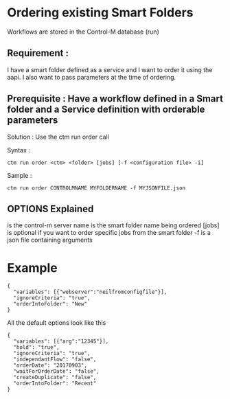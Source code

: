# Ordering existing Smart Folders
Workflows are stored in the Control-M database (run)

## Requirement : 
I have a smart folder defined as a service and I want to order it using the aapi. I also want to pass parameters at the time of ordering.

## Prerequisite : Have a workflow defined in a Smart folder and a Service definition with orderable parameters
Solution : Use the ctm run order call

Syntax :

```ctm run order <ctm> <folder> [jobs] [-f <configuration file> -i]```

Sample : 

```ctm run order CONTROLMNAME MYFOLDERNAME -f MYJSONFILE.json```

## OPTIONS Explained
<ctm> is the control-m server name
<folder> is the smart folder name being ordered
[jobs] is optional if you want to order specific jobs from the smart folder
-f is a json file containing arguments

# Example 

```
{
  "variables": [{"webserver":"neilfromconfigfile"}],
  "ignoreCriteria": "true",
  "orderIntoFolder": "New"
}
```

All the default options look like this 

```
{
  "variables": [{"arg":"12345"}],
  "hold": "true",
  "ignoreCriteria": "true",
  "independantFlow": "false",
  "orderDate": "20170903",
  "waitForOrderDate": "false",
  "createDuplicate": "false",
  "orderIntoFolder": "Recent"
}
```

